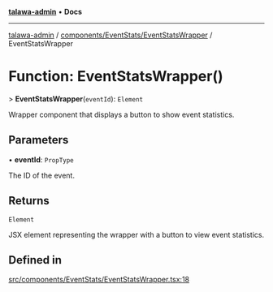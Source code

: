 [**talawa-admin**](../../../../README.md) • **Docs**

***

[talawa-admin](../../../../modules.md) / [components/EventStats/EventStatsWrapper](../README.md) / EventStatsWrapper

# Function: EventStatsWrapper()

\> **EventStatsWrapper**(`eventId`): `Element`

Wrapper component that displays a button to show event statistics.

## Parameters

• **eventId**: `PropType`

The ID of the event.

## Returns

`Element`

JSX element representing the wrapper with a button to view event statistics.

## Defined in

[src/components/EventStats/EventStatsWrapper.tsx:18](https://github.com/PalisadoesFoundation/talawa-admin/blob/084ac7e92dede9766b77e75cf296f40165965140/src/components/EventStats/EventStatsWrapper.tsx#L18)
